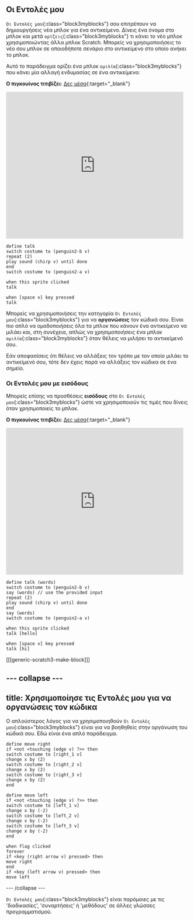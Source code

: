 ## Οι Εντολές μου

`Οι Εντολές μου`{:class="block3myblocks"} σου επιτρέπουν να δημιουργήσεις νέα μπλοκ για ένα αντικείμενο. Δίνεις ένα όνομα στο μπλοκ και μετά `ορίζεις`{:class="block3myblocks"} τι κάνει το νέο μπλοκ χρησιμοποιώντας άλλα μπλοκ Scratch. Μπορείς να χρησιμοποιήσεις το νέο σου μπλοκ σε οποιοδήποτε σενάριο στο αντικείμενο στο οποίο ανήκει το μπλοκ.

Αυτό το παράδειγμα ορίζει ένα μπλοκ `ομιλία`{:class="block3myblocks"} που κάνει μία αλλαγή ενδυμασίας σε ένα αντικείμενο:

**Ο πιγκουίνος τιτιβίζει**: [Δες μέσα](https://scratch.mit.edu/projects/567554899/editor){:target="_blank"}

<div class="scratch-preview">
  <iframe src="https://scratch.mit.edu/projects/567554899/embed" allowtransparency="true" width="485" height="402" frameborder="0" scrolling="no" allowfullscreen></iframe>
</div>

```blocks3
define talk
switch costume to (penguin2-b v)
repeat (2)
play sound (chirp v) until done
end
switch costume to (penguin2-a v)

when this sprite clicked
talk

when [space v] key pressed
talk
```

Μπορείς να χρησιμοποιήσεις την κατηγορία `Οι Εντολές μου`{:class="block3myblocks"} για να **οργανώσεις** τον κώδικά σου. Είναι πιο απλό να ομαδοποιήσεις όλα τα μπλοκ που κάνουν ένα αντικείμενο να μιλάει και, στη συνέχεια, απλώς να χρησιμοποιήσεις ένα μπλοκ `ομιλία`{:class="block3myblocks"} όταν θέλεις να μιλήσει το αντικείμενό σου.

Εάν αποφασίσεις ότι θέλεις να αλλάξεις τον τρόπο με τον οποίο μιλάει το αντικείμενό σου, τότε δεν έχεις παρά να αλλάξεις τον κώδικα σε ένα σημείο.

### Οι Εντολές μου με εισόδους

Μπορείς επίσης να προσθέσεις **εισόδους** στο `Οι Εντολές μου`{:class="block3myblocks"} ώστε να χρησιμοποιούν τις τιμές που δίνεις όταν χρησιμοποιείς το μπλοκ.

**Ο πιγκουίνος τιτιβίζει**: [Δες μέσα](https://scratch.mit.edu/projects/567538874/editor){:target="_blank"}

<div class="scratch-preview">
  <iframe src="https://scratch.mit.edu/projects/567538874/embed" allowtransparency="true" width="485" height="402" frameborder="0" scrolling="no" allowfullscreen></iframe>
</div>

```blocks3
define talk (words)
switch costume to (penguin2-b v)
say (words) // use the provided input
repeat (2)
play sound (chirp v) until done
end
say (words)
switch costume to (penguin2-a v)

when this sprite clicked
talk [hello]

when [space v] key pressed
talk [hi]
```

[[[generic-scratch3-make-block]]]

--- collapse ---
---
title: Χρησιμοποίησε τις Εντολές μου για να οργανώσεις τον κώδικα
---
Ο απλούστερος λόγος για να χρησιμοποιηθούν `Οι Εντολές μου`{:class="block3myblocks"} είναι για να βοηθηθείς στην οργάνωση του κώδικά σου. Εδώ είναι ένα απλό παράδειγμα.

```blocks3
define move right
if <not <touching (edge v) ?>> then
switch costume to [right_1 v]
change x by (2)
switch costume to [right_2 v]
change x by (2)
switch costume to [right_3 v]
change x by (2)
end

define move left
if <not <touching (edge v) ?>> then
switch costume to [left_1 v]
change x by (-2)
switch costume to [left_2 v]
change x by (-2)
switch costume to [left_3 v]
change x by (-2)
end

when flag clicked
forever
if <key (right arrow v) pressed> then
move right
end
if <key (left arrow v) pressed> then
move left
```

--- /collapse ---

`Οι Εντολές μου`{:class="block3myblocks"} είναι παρόμοιες με τις 'διαδικασίες', 'συναρτήσεις' ή 'μεθόδους' σε άλλες γλώσσες προγραμματισμού.

